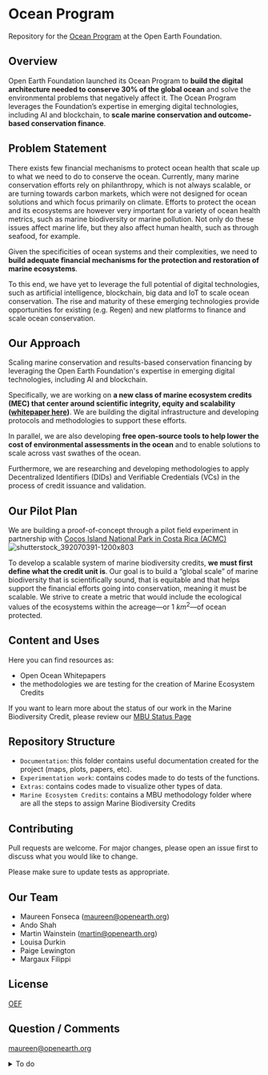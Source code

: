 # Ocean Program

Repository for the [Ocean Program](https://www.openearth.org/projects/ocean-program) at the Open Earth Foundation.

## Overview

Open Earth Foundation launched its Ocean Program to **build the digital architecture needed to conserve 30% of the global ocean** and solve the environmental problems that negatively affect it. The Ocean Program leverages the Foundation’s expertise in emerging digital technologies, including AI and blockchain, to **scale marine conservation and outcome-based conservation finance**.


## Problem Statement

There exists few financial mechanisms to protect ocean health that scale up to what we need to do to conserve the ocean. Currently, many marine conservation efforts rely on philanthropy, which is not always scalable, or are turning towards carbon markets, which were not designed for ocean solutions and which focus primarily on climate. Efforts to protect the ocean and its ecosystems are however very important for a variety of ocean health metrics, such as marine biodiversity or marine pollution. Not only do these issues affect marine life, but they also affect human health, such as through seafood, for example.

Given the specificities of ocean systems and their complexities, we need to **build adequate financial mechanisms for the protection and restoration of marine ecosystems**.

To this end, we have yet to leverage the full potential of digital technologies, such as artificial intelligence, blockchain, big data and IoT to scale ocean conservation. The rise and maturity of these emerging technologies provide opportunities for existing (e.g. Regen) and new platforms to finance and scale ocean conservation.

## Our Approach

Scaling marine conservation and results-based conservation financing by leveraging the Open Earth Foundation's expertise in emerging digital technologies, including AI and blockchain.

Specifically, we are working on **a new class of marine ecosystem credits (MEC) that center around scientific integrity, equity and scalability ([whitepaper here](https://uploads-ssl.webflow.com/62192ceb9199b3dd08431a6b/6371df5b39109b348b188447_whitepaper.pdf))**. We are building the digital infrastructure and developing protocols and methodologies to support these efforts. 

In parallel, we are also developing **free open-source tools to help lower the cost of environmental assessments in the ocean** and to enable solutions to scale across vast swathes of the ocean. 

Furthermore, we are researching and developing methodologies to apply Decentralized Identifiers (DIDs) and Verifiable Credentials (VCs) in the process of credit issuance and validation.

## Our Pilot Plan

We are building a proof-of-concept through a pilot field experiment in partnership with [Cocos Island National Park in Costa Rica (ACMC)](https://youtu.be/sHXEAwo0qCI)
![shutterstock_392070391-1200x803](https://user-images.githubusercontent.com/107511484/204839803-78caf2cc-cce5-43b7-a2fe-bf578ab8d6c0.jpeg)

To develop a scalable system of marine biodiversity credits, **we must first define what the credit unit is**. Our goal is to build a “global scale” of marine biodiversity that is scientifically sound, that is equitable and that helps support the financial efforts going into conservation, meaning it must be scalable. We strive to create a metric that would include the ecological values of the ecosystems within the acreage—or 1 $km^2$—of ocean protected.

## Content and Uses

Here you can find resources as:
- Open Ocean Whitepapers 
- the methodologies we are testing for the creation of Marine Ecosystem Credits

If you want to learn more about the status of our work in the Marine Biodiversity Credit, please review our [MBU Status Page](https://www.notion.so/openearth/Marine-Biodiversity-Credit-Status-Open-381755efad894eacb6204b78bbfc352d)

## Repository Structure
- `Documentation`: this folder contains useful documentation created for the project (maps, plots, papers, etc).
- `Experimentation work`: contains codes made to do tests of the functions.
- `Extras`: contains codes made to visualize other types of data.
- `Marine Ecosystem Credits`: contains a MBU methodology folder where are all the steps to assign Marine Biodiversity Credits 

## Contributing
Pull requests are welcome. For major changes, please open an issue first to discuss what you would like to change.

Please make sure to update tests as appropriate.

## Our Team
- Maureen Fonseca (maureen@openearth.org)
- Ando Shah
- Martin Wainstein (martin@openearth.org)
- Louisa Durkin
- Paige Lewington
- Margaux Filippi

## License
[OEF](https://www.openearth.org)

## Question / Comments
maureen@openearth.org

<details>
  <summary> To do</summary>
  
  ### Repository
  - [x] set up the [docs](https://github.com/Open-Earth-Foundation/oceanprogram/tree/main/docs) folder  
  - [ ] we need to add a proper .gitignore
  - [ ] we need to add a proper license
</details>
